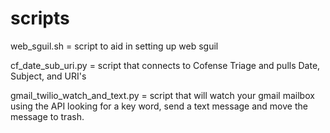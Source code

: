 # scripts


web_sguil.sh = script to aid in setting up web sguil 

cf_date_sub_uri.py = script that connects to Cofense Triage and pulls Date, Subject, and URI's 

gmail_twilio_watch_and_text.py = script that will watch your gmail mailbox using the API looking for a key word, send a text message and                                     move the message to trash.

